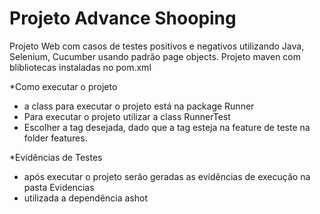 # Projeto Advance Shooping 
Projeto Web com casos de testes positivos e negativos utilizando Java, Selenium, Cucumber usando padrão page objects.
Projeto maven com blibliotecas instaladas no pom.xml

*Como executar o projeto
 - a class para executar o projeto está na package Runner
 - Para executar o projeto utilizar a class RunnerTest
 - Escolher a tag desejada, dado que a tag esteja na feature de teste na folder features.
 
*Evidências de Testes
  - após executar o projeto serão geradas as evidências de execução na pasta Evidencias
  - utilizada a dependência ashot


